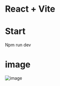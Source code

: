 # React + Vite

# Start
Npm run dev
# image
![image](https://github.com/ShivamPandey1998/Reeco-asses/assets/69234507/6d6d3ed3-db59-4049-b5dc-ba5fdb3752c1)

